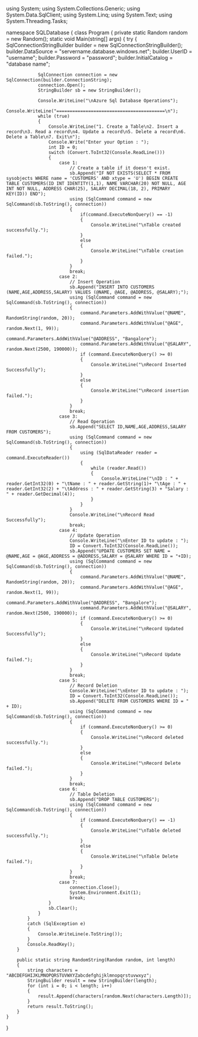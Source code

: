 using System;
using System.Collections.Generic;
using System.Data.SqlClient;
using System.Linq;
using System.Text;
using System.Threading.Tasks;

namespace SQLDatabase
{
    class Program
    {
        private static Random random = new Random();
        static void Main(string[] args)
        {
            try
            {
                SqlConnectionStringBuilder builder = new SqlConnectionStringBuilder();
                builder.DataSource = "servername.database.windows.net";
                builder.UserID = "username";
                builder.Password = "password";
                builder.InitialCatalog = "database name";

                SqlConnection connection = new SqlConnection(builder.ConnectionString);
                connection.Open();
                StringBuilder sb = new StringBuilder();

                Console.WriteLine("\nAzure Sql Database Operations");
                Console.WriteLine("=========================================\n");
                while (true)
                {
                    Console.WriteLine("1. Create a Table\n2. Insert a record\n3. Read a record\n4. Update a record\n5. Delete a record\n6. Delete a Table\n7. Exit\n");
                    Console.Write("Enter your Option : ");
                    int ID = 0;
                    switch (Convert.ToInt32(Console.ReadLine()))
                    {
                        case 1:
                            // Create a table if it doesn't exist.
                            sb.Append("IF NOT EXISTS(SELECT * FROM sysobjects WHERE name = 'CUSTOMERS' AND xtype = 'U') BEGIN CREATE TABLE CUSTOMERS(ID INT IDENTITY(1,1), NAME VARCHAR(20) NOT NULL, AGE INT NOT NULL, ADDRESS CHAR(25), SALARY DECIMAL(18, 2), PRIMARY KEY(ID)) END");
                            using (SqlCommand command = new SqlCommand(sb.ToString(), connection))
                            {
                                if(command.ExecuteNonQuery() == -1)
                                {
                                    Console.WriteLine("\nTable created successfully.");
                                }
                                else
                                {
                                    Console.WriteLine("\nTable creation failed.");
                                }
                            }
                            break;
                        case 2:
                            // Insert Operation
                            sb.Append("INSERT INTO CUSTOMERS (NAME,AGE,ADDRESS,SALARY) VALUES (@NAME, @AGE, @ADDRESS, @SALARY);");
                            using (SqlCommand command = new SqlCommand(sb.ToString(), connection))
                            {
                                command.Parameters.AddWithValue("@NAME", RandomString(random, 20));
                                command.Parameters.AddWithValue("@AGE", random.Next(1, 99));
                                command.Parameters.AddWithValue("@ADDRESS", "Bangalore");
                                command.Parameters.AddWithValue("@SALARY", random.Next(2500, 190000));
                                if (command.ExecuteNonQuery() >= 0)
                                {
                                    Console.WriteLine("\nRecord Inserted Successfully");
                                }
                                else
                                {
                                    Console.WriteLine("\nRecord insertion failed.");
                                }
                            }
                            break;
                        case 3:
                            // Read Operation                            
                            sb.Append("SELECT ID,NAME,AGE,ADDRESS,SALARY FROM CUSTOMERS");
                            using (SqlCommand command = new SqlCommand(sb.ToString(), connection))
                            {
                                using (SqlDataReader reader = command.ExecuteReader())
                                {
                                    while (reader.Read())
                                    {
                                        Console.WriteLine("\nID : " + reader.GetInt32(0) + "\tName : " + reader.GetString(1)+ "\tAge : " + reader.GetInt32(2) + "\tAddress : " + reader.GetString(3) + "Salary : " + reader.GetDecimal(4));
                                    }
                                }
                            }
                            Console.WriteLine("\nRecord Read Successfully");
                            break;
                        case 4:
                            // Update Operation
                            Console.WriteLine("\nEnter ID to update : ");
                            ID = Convert.ToInt32(Console.ReadLine());                                
                            sb.Append("UPDATE CUSTOMERS SET NAME = @NAME,AGE = @AGE,ADDRESS = @ADDRESS,SALARY = @SALARY WHERE ID = "+ID);
                            using (SqlCommand command = new SqlCommand(sb.ToString(), connection))
                            {
                                command.Parameters.AddWithValue("@NAME", RandomString(random, 20));
                                command.Parameters.AddWithValue("@AGE", random.Next(1, 99));
                                command.Parameters.AddWithValue("@ADDRESS", "Bangalore");
                                command.Parameters.AddWithValue("@SALARY", random.Next(2500, 190000));
                                if (command.ExecuteNonQuery() >= 0)
                                {
                                    Console.WriteLine("\nRecord Updated Successfully");
                                }
                                else
                                {
                                    Console.WriteLine("\nRecord Update failed.");
                                }
                            }
                            break;
                        case 5:
                            // Record Deletion
                            Console.WriteLine("\nEnter ID to update : ");
                            ID = Convert.ToInt32(Console.ReadLine());
                            sb.Append("DELETE FROM CUSTOMERS WHERE ID = " + ID);
                            using (SqlCommand command = new SqlCommand(sb.ToString(), connection))
                            {
                                if (command.ExecuteNonQuery() >= 0)
                                {
                                    Console.WriteLine("\nRecord deleted successfully.");
                                }
                                else
                                {
                                    Console.WriteLine("\nRecord Delete failed.");
                                }
                            }                           
                            break;
                        case 6:
                            // Table Deletion
                            sb.Append("DROP TABLE CUSTOMERS");
                            using (SqlCommand command = new SqlCommand(sb.ToString(), connection))
                            {
                                if (command.ExecuteNonQuery() == -1)
                                {
                                    Console.WriteLine("\nTable deleted successfully.");
                                }
                                else
                                {
                                    Console.WriteLine("\nTable Delete failed.");
                                }
                            }                           
                            break;
                        case 7:
                            connection.Close();
                            System.Environment.Exit(1);
                            break;
                    }
                    sb.Clear();
                }
            } 
            catch (SqlException e)
            {
                Console.WriteLine(e.ToString());
            }
            Console.ReadKey();
        }
        
        public static string RandomString(Random random, int length)
        {            
            string characters = "ABCDEFGHIJKLMNOPQRSTUVWXYZabcdefghijklmnopqrstuvwxyz";
            StringBuilder result = new StringBuilder(length);
            for (int i = 0; i < length; i++)
            {
                result.Append(characters[random.Next(characters.Length)]);
            }
            return result.ToString();
        }
    }
}
